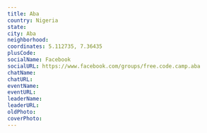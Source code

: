 ```yaml
---
title: Aba
country: Nigeria
state: 
city: Aba
neighborhood: 
coordinates: 5.112735, 7.36435
plusCode:
socialName: Facebook
socialURL: https://www.facebook.com/groups/free.code.camp.aba
chatName:
chatURL:
eventName:
eventURL:
leaderName:
leaderURL:
oldPhoto: 
coverPhoto:
---
```

